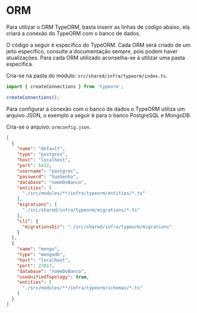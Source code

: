# ORM

Para utilizar o ORM TypeORM, basta inserir as linhas de código abaixo, ela criará a conexão do TypeORM com o banco de dados.

O código a seguir é específico do TypeORM. Cada ORM será criado de um jeito específico, consulte a documentação sempre, pois podem haver atualizações. Para cada ORM utilizado aconselha-se à utilizar uma pasta específica.

Cria-se na pasta do módulo: `src/shared/infra/typeorm/index.ts`.

```js
import { createConnections } from 'typeorm';

createConnections();

```

Para configurar a conexão com o banco de dados o TypeORM utiliza um arquivo JSON, o exemplo a seguir é para o banco PostgreSQL e MongoDB.

Cria-se o arquivo: `ormconfig.json`.

```json
[
  {
    "name": "default",
    "type": "postgres",
    "host": "localhost",
    "port": 5432,
    "username": "postgres",
    "password": "SuaSenha",
    "database": "nomeDoBanco",
    "entities": [
      "./src/modules/**/infra/typeorm/entities/*.ts"
    ],
    "migrations": [
      "./src/shared/infra/typeorm/migrations/*.ts"
    ],
    "cli": {
      "migrationsDir": "./src/shared/infra/typeorm/migrations"
    }
  },
  {
    "name": "mongo",
    "type": "mongodb",
    "host": "localhost",
    "port": 27017,
    "database": "nomeDoBanco",
    "useUnifiedTopology": true,
    "entities": [
      "./src/modules/**/infra/typeorm/schemas/*.ts"
    ]
  }
]

```
